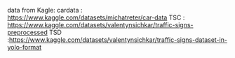 data from Kagle:
cardata : https://www.kaggle.com/datasets/michatreter/car-data
TSC : https://www.kaggle.com/datasets/valentynsichkar/traffic-signs-preprocessed
TSD :https://www.kaggle.com/datasets/valentynsichkar/traffic-signs-dataset-in-yolo-format

